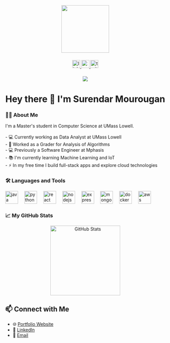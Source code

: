 <div align="center">
  <img height="150" src="https://media.giphy.com/media/M9gbBd9nbDrOTu1Mqx/giphy.gif"  />
</div>

###

<div align="center">
  <a href="https://www.linkedin.com/in/surendar-mourougan/">
    <img src="https://img.shields.io/static/v1?message=LinkedIn&logo=linkedin&label=&color=0077B5&logoColor=white&labelColor=&style=for-the-badge" height="25" alt="linkedin logo"  />
  </a>
  <a href="#">
    <img src="https://img.shields.io/static/v1?message=Youtube&logo=youtube&label=&color=FF0000&logoColor=white&labelColor=&style=for-the-badge" height="25" alt="youtube logo"  />
  </a>
  <a href="#">
    <img src="https://img.shields.io/static/v1?message=Twitter&logo=twitter&label=&color=1DA1F2&logoColor=white&labelColor=&style=for-the-badge" height="25" alt="twitter logo"  />
  </a>
</div>

###

<div align="center">
  <img src="https://visitor-badge.laobi.icu/badge?page_id=Surendar001.Surendar001&"  />
</div>

###

<h1 align="center">Hey there 👋 I'm Surendar Mourougan</h1>

###

<h3 align="left">👨‍💻  About Me</h3>

<p align="left">
I'm a Master's student in Computer Science at UMass Lowell.<br><br>
- 💻 Currently working as Data Analyst at UMass Lowell<br>
- 🔭 Worked as a Grader for Analysis of Algorithms<br>
- 💻 Previously a Software Engineer at Mphasis<br>
- 📚 I'm currently learning Machine Learning and IoT<br>
- ⚡ In my free time I build full-stack apps and explore cloud technologies
</p>

###

<h3 align="left">🛠 Languages and Tools</h3>

<div align="left">
  <img src="https://cdn.jsdelivr.net/gh/devicons/devicon/icons/java/java-original.svg" height="40" alt="java logo" />
  <img width="12" />
  <img src="https://cdn.jsdelivr.net/gh/devicons/devicon/icons/python/python-original.svg" height="40" alt="python logo" />
  <img width="12" />
  <img src="https://cdn.jsdelivr.net/gh/devicons/devicon/icons/react/react-original.svg" height="40" alt="react logo" />
  <img width="12" />
  <img src="https://cdn.jsdelivr.net/gh/devicons/devicon/icons/nodejs/nodejs-original.svg" height="40" alt="nodejs logo" />
  <img width="12" />
  <img src="https://cdn.jsdelivr.net/gh/devicons/devicon/icons/express/express-original.svg" height="40" alt="express logo" />
  <img width="12" />
  <img src="https://cdn.jsdelivr.net/gh/devicons/devicon/icons/mongodb/mongodb-original.svg" height="40" alt="mongodb logo" />
  <img width="12" />
  <img src="https://cdn.jsdelivr.net/gh/devicons/devicon/icons/docker/docker-plain-wordmark.svg" height="40" alt="docker logo" />
  <img width="12" />
  <img src="https://cdn.jsdelivr.net/gh/devicons/devicon/icons/amazonwebservices/amazonwebservices-original-wordmark.svg" height="40" alt="aws logo" />
</div>

###

<h3 align="left">📈 My GitHub Stats</h3>

<div align="center">
<!--   <img src="https://streak-stats.demolab.com?user=Surendar001&theme=dark" height="220" alt="streak graph"  /> -->
</div>

<div align="center">
  <img src="https://github-readme-stats.vercel.app/api?username=Surendar001&show_icons=true&theme=dark" height="220" alt="GitHub Stats" />
</div>


###

## 📫 Connect with Me
- 🌐 [Portfolio Website](https://myportfolio-mqmd.vercel.app/)
- 💼 [LinkedIn](https://www.linkedin.com/in/surendar-mourougan/)
- 📧 [Email](mailto:surendarmou@gmail.com)

###
